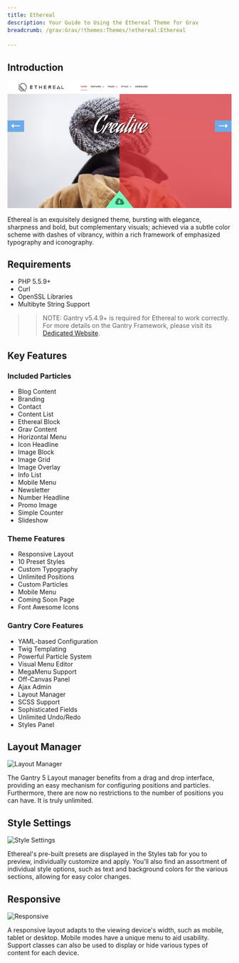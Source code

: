 ```yaml
---
title: Ethereal
description: Your Guide to Using the Ethereal Theme for Grav
breadcrumb: /grav:Grav/!themes:Themes/!ethereal:Ethereal

---
```


Introduction
-----

![](assets/ethereal.jpeg)

Ethereal is an exquisitely designed theme, bursting with elegance, sharpness and bold, but complementary visuals; achieved via a subtle color scheme with dashes of vibrancy, within a rich framework of emphasized typography and iconography.

Requirements
-----
* PHP 5.5.9+
* Curl
* OpenSSL Libraries
* Multibyte String Support

>> NOTE: Gantry v5.4.9+ is required for Ethereal to work correctly. For more details on the Gantry Framework, please visit its [Dedicated Website](http://gantry.org).

Key Features
-----

### Included Particles

* Blog Content
* Branding
* Contact
* Content List
* Ethereal Block
* Grav Content
* Horizontal Menu
* Icon Headline
* Image Block
* Image Grid
* Image Overlay
* Info List
* Mobile Menu
* Newsletter
* Number Headline
* Promo Image
* Simple Counter
* Slideshow

### Theme Features

* Responsive Layout
* 10 Preset Styles
* Custom Typography
* Unlimited Positions
* Custom Particles
* Mobile Menu
* Coming Soon Page
* Font Awesome Icons 

### Gantry Core Features

* YAML-based Configuration
* Twig Templating
* Powerful Particle System
* Visual Menu Editor
* MegaMenu Support
* Off-Canvas Panel
* Ajax Admin
* Layout Manager
* SCSS Support
* Sophisticated Fields
* Unlimited Undo/Redo
* Styles Panel

## Layout Manager

![Layout Manager](ft-2.jpg)

The Gantry 5 Layout manager benefits from a drag and drop interface, providing an easy mechanism for configuring positions and particles. Furthermore, there are now no restrictions to the number of positions you can have. It is truly unlimited.

## Style Settings

![Style Settings](ft-3.jpg)

Ethereal's pre-built presets are displayed in the Styles tab for you to preview, individually customize and apply. You'll also find an assortment of individual style options, such as text and background colors for the various sections, allowing for easy color changes.

## Responsive

![Responsive](ft-4.jpg)

A responsive layout adapts to the viewing device's width, such as mobile, tablet or desktop. Mobile modes have a unique menu to aid usability. Support classes can also be used to display or hide various types of content for each device.
